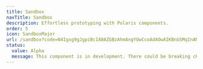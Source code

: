 ```yaml
---
title: Sandbox
navTitle: Sandbox
description: Effortless prototyping with Polaris components.
order: 5
icon: SandboxMajor
url: /sandbox?code=N4Igxg9gJgpiBcIA8AZGBzAhmAngYUwCcoAdAOwAIKBnGSMqInAMQggBcZCBBMdgSwhlqAXmABtYBXqcy7eBRIgAIv2oBbNdSUUAvgF1d5KgAdC-dU1YcuvAULFSZMOQqUBRAB4mIhdhQAlGB8-HV0jMgA%2BYwpUDGx8IigAOgAJGExYQhiqbHthMXEcqgpgYpLpIVl5RRAAFQ5MABsKAGVmmG0QABpyvV7KEsNigXYmmBEldvGumOjBqiQABQgfADcuPrz%2BDbEAM2baCIrcvh3Mdl8xPsWAIQBXdkvKKDUwJohqe8IYChMmzD8KI3EoANX4MAA7m0OtoFickAB6B5PITzE56PpCPAfWhiAAUAEoKCJIqVwsV0Qi7IIyCg1OwQfxOOpRBInFUXDUlABxQifagwmZhbqlSpyLluEAAORg-mmnTCw3hVERVMWiJW6y4VKRaCwuAIxDSGSyuv1CSNKVadHy6tidRgnnYeCqgLIOr6AE0IPdpJhKPdaDRYRQfiF2ILLjQYL8gXtfJZ8hRMAAjX3%2BHC%2BwjSIOXdRcaiATAIscRCxRU5haFAKEJpOZOOZMDR7mAABYpwXUUMQDY5gQF0WpnDSNsBj1NUW%2BCs4PrUdiYPZ7ZLFJGO52uuTuz2DPXxQ1JZI2s5omJxA2JY3H5OjcaTeqNFoKwW3H6YADWUAgkLISntSCCahszAGB6XnPofiA74QOlTAC0cGggXQe4AUIKVu3GJRRX%2Bb5mnQ2EwmOE5mRgVlChBMoVRODDOilAB5MtCC6AYMQqODfVcWoAFVWmUAASAAGZIBIErCQSob4milABiMSqKoXQWNYyjWJKGjqClIJ2G%2BYQ5NU3J1A47kQAAWh4-iACYAFYhJEvT9MkmT7IxRS%2BmVDEfgYLgAEkWQJEj1GJUlShBeh5zFdTRXY%2B45FFSS9BJCgAoAbhBH5tMISh8XE2JAOA0CGWSXzSJyqh%2BCgMR1OSS4UAgMAOlqyEuAIWgiSI-SKEksRJPa-TsBA6hqH4VN%2BCaZkcBQNMYCaMQAANwShIVOgoBMcz44B1N0WbetU7ExrAd8CSCskwogcZkg%2BdBsvAfb3xgGsAqwpKWUJHaTntVTzwSVoFwOj79K%2B3Afuwd8ipZFbRqaSINthXQ9wvYGDrB0j-s%2Bi0gd%2B0HivUaHorkOHEXRnBEaxllUYRQn92JzHyY1PLoIK%2BdkZxkFCVSqiKXhNUz0pi8rSPW1aXNKn%2BevWkKFvCYlGUDIzjWC57rDYJfEjHQvlTKB7nu-8wPYf7UEK7HIiWTAs0eag9UNsm%2BgNpmjYaBcn1DW4RzwMcyAnS27et%2BEvb1nmidFwXT13QPDzFutJfvaUbD-Vd1xdN0gR3DE6jbX51KViNBSIX5MHl0a03GWsyCaEd%2BD2CgzZzedfDjQVI-Tto21WCvZyo-4A1rHM234dB08IFdfcRBPNwXZPCF1XnLXD4PgTIeGZ%2BIeYehAdh04LagEHEEAPnq8Z4BcEB9G6EBIXK9et-gcRDCAA
status:
  value: Alpha
  message: This component is in development. There could be breaking changes made to it in a non-major release of Polaris. Please use with caution.
---
```

